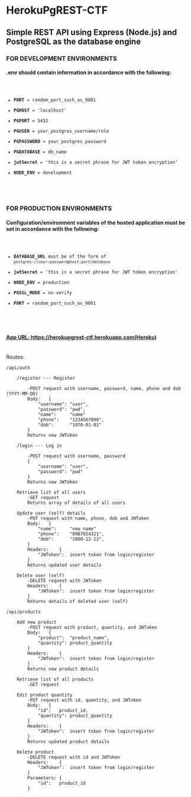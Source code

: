 <h1>HerokuPgREST-CTF</h1>
<h2>Simple REST API using Express (Node.js) and PostgreSQL as the database engine</h2>
<h3>FOR DEVELOPMENT ENVIRONMENTS</h3>
<h4>.env should contain information in accordance with the following:</h4>
<code>
<ul>
<li><strong>PORT</strong> = random_port_such_as_9001</li>
<li><strong>PGHOST</strong> = 'localhost'</li>
<li><strong>PGPORT</strong> = 5432</li>
<li><strong>PGUSER</strong> = your_postgres_username/role</li>
<li><strong>PGPASSWORD</strong> = your_postgres_password</li>
<li><strong>PGDATABASE</strong> = db_name</li>
<li><strong>jwtSecret</strong> = 'this is a secret phrase for JWT token encryption'</li>
<li><strong>NODE_ENV</strong> = development</li>
</ul>
</code><br>
<h3>FOR PRODUCTION ENVIRONMENTS</h3>
<h4>Configuration/environment variables of the hosted application must be set in accordance with the following:</h4>
<code>
<ul>
<li><strong>DATABASE_URL</strong> must be of the form of <code>postgres://user:password@host:port/database</code></li>
<li><strong>jwtSecret</strong> = 'this is a secret phrase for JWT token encryption'</li>
<li><strong>NODE_ENV</strong> = production</li>
<li><strong>PGSSL_MODE</strong> = no-verify</li>
<li><strong>PORT</strong> = random_port_such_as_9001</li>
</ul>
</code><br>
<h4><a href="https://herokupgrest-ctf.herokuapp.com">App URL: https://herokupgrest-ctf.herokuapp.com(Heroku)</a></h4><br>
Routes:

	/api/auth

		/register --- Register

			-POST request with username, password, name, phone and dob (YYYY-MM-DD)
			Body:	{
				"username": "user",
				"password":	"pwd",
				"name":		"name"
				"phone":	"1234567890",
				"dob":		"1970-01-01"
			}
			Returns new JWToken

		/login --- Log in

			-POST request with username, password
			{
				"username": "user",
				"password":	"pwd"
			}
			Returns new JWToken

		Retrieve list of all users
			-GET request
			Returns array of details of all users

		Update user (self) details
			-PUT request with name, phone, dob and JWToken
			Body:	{
				"name":		"new name"
				"phone":	"0987654321",
				"dob":		"2000-12-12",
			}
			Headers:	{
				"JWToken":	insert token from login/register
			}
			Returns updated user details

		Delete user (self)
			-DELETE request with JWToken
			Headers:	{
				"JWToken":	insert token from login/register
			}
			Returns details of deleted user (self)
		
	/api/products

		Add new product
			-POST request with product, quantity, and JWToken
			Body:	{
				"product":	"product_name",
				"quantity":	product_quantity
			}
			Headers:	{
				"JWToken":	insert token from login/register
			}
			Returns new product details

		Retrieve list of all products
			-GET request

		Edit product quantity
			-PUT request with id, quantity, and JWToken
			Body:	{
				"id":	product_id,
				"quantity":	product_quantity
			}
			Headers:	{
				"JWToken":	insert token from login/register
			}
			Returns updated product details

		Delete product
			-DELETE request with id and JWToken
			Headers:	{
				"JWToken":	insert token from login/register
			}
			Parameters:	{
				"id":	product_id
			}